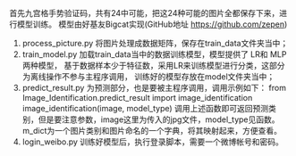 首先九宫格手势验证码，共有24中可能，把这24种可能的图片全都保存下来，进行模型训练。
模型由好基友Bigcat实现(GitHub地址 https://github.com/zepen) 
1. process_picture.py 将图片处理成数据矩阵，保存在train_data文件夹当中；
2. train_model.py 加载train_data当中的数据训练模型，模型提供了 LR和 MLP两种模型，
   基于数据样本少于特征数，采用LR来训练模型进行分类，这部分为离线操作不参与主程序调用，
   训练好的模型存放在model文件夹当中；
3. predict_result.py 为预测部分，也是要被主程序调用，调用示例如下：
   from Image_Identification.predict_result import image_identification
   image_identification(image, model_type)
   调用上述函数即可返回预测类别，但是要注意参数，image这里为传入的jpg文件，model_type见函数。
   m_dict为一个图片类别和图片命名的一个字典，将其映射起来，方便查看。 
4. login_weibo.py 训练好模型后，执行登录脚本，需要一个微博帐号和密码。
